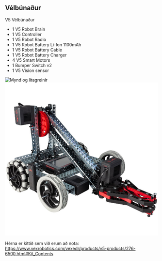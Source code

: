 ## Vélbúnaður
V5 Vélbúnaður
* 1 V5 Robot Brain
* 1 V5 Controller
* 1 V5 Robot Radio
* 1 V5 Robot Battery Li-Ion 1100mAh
* 1 V5 Robot Battery Cable
* 1 V5 Robot Battery Charger
* 4 V5 Smart Motors
* 1 Bumper Switch v2
* 1 V5 Vision sensor

![Mynd og litagreinir](./img/visionsensor.jpg)
![V5 robot](./img/V5robot.jpg)


Hérna er kittið sem við erum að nota:
https://www.vexrobotics.com/vexedr/products/v5-products/276-6500.html#Kit_Contents
